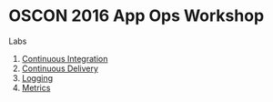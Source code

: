# OSCON 2016 App Ops Workshop

Labs

1. [Continuous Integration](/labs/ci)
2. [Continuous Delivery](/labs/cd)
3. [Logging](/labs/logs)
4. [Metrics](/labs/metrics)